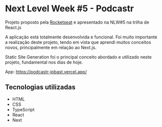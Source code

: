 # Next Level Week #5 - Podcastr

Projeto proposto pela [Rocketseat](https://rocketseat.com.br/) e apresentado na NLW#5 na trilha de React.js

A aplicação está totalmente desenvolvida e funcional. Foi muito importante a realização deste projeto, tendo em vista que aprendi muitos conceitos novos, principalmente em relação ao Next.js. 

Static Site Generation foi o principal conceito abordado e utilizado neste projeto, fundamental nos dias de hoje.

App: https://podcastr-jpbast.vercel.app/

## Tecnologias utilizadas

- HTML
- CSS
- TypeScript
- React
- Next